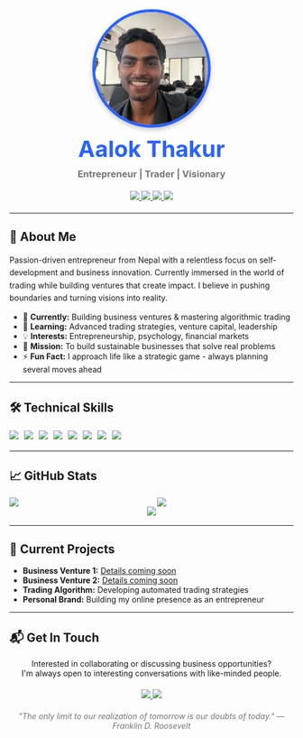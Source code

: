 <div align="center">
  <img src="https://raw.githubusercontent.com/kinachaiyooo/kinachaiyooo/main/aalok.jpg" width="200" height="200" style="border-radius: 50%; object-fit: cover; border: 5px solid #2962FF; box-shadow: 0 4px 8px rgba(0,0,0,0.2);"/>
  <h1 style="font-size: 2.5rem; margin: 10px 0; color: #2962FF;">Aalok Thakur</h1>
  <h3 style="margin: 0; color: #757575;">Entrepreneur | Trader | Visionary</h3>
  
  <div style="margin: 20px 0;">
    <a href="https://twitter.com/kinachaiyooo" target="_blank">
      <img src="https://img.shields.io/badge/-@kinachaiyooo-1DA1F2?style=for-the-badge&logo=twitter&logoColor=white"/>
    </a>
    <a href="https://linkedin.com/in/aalok-thakur-a18630265" target="_blank">
      <img src="https://img.shields.io/badge/-Aalok%20Thakur-0077B5?style=for-the-badge&logo=linkedin&logoColor=white"/>
    </a>
    <a href="mailto:kinachaiyoo083@gmail.com">
      <img src="https://img.shields.io/badge/-Email-D14836?style=for-the-badge&logo=gmail&logoColor=white"/>
    </a>
    <a href="https://kinachaiyoo.me">
      <img src="https://img.shields.io/badge/-Portfolio-4CAF50?style=for-the-badge&logo=google-chrome&logoColor=white"/>
    </a>
  </div>
</div>

---

## 🚀 About Me

<p style="line-height: 1.6;">
  Passion-driven entrepreneur from Nepal with a relentless focus on self-development and business innovation. Currently immersed in the world of trading while building ventures that create impact. I believe in pushing boundaries and turning visions into reality.
</p>

- 🔭 **Currently:** Building business ventures & mastering algorithmic trading
- 🌱 **Learning:** Advanced trading strategies, venture capital, leadership
- 💡 **Interests:** Entrepreneurship, psychology, financial markets
- 🎯 **Mission:** To build sustainable businesses that solve real problems
- ⚡ **Fun Fact:** I approach life like a strategic game - always planning several moves ahead

---

## 🛠 Technical Skills

<div style="display: flex; flex-wrap: wrap; gap: 10px; margin: 20px 0;">
  <img src="https://img.shields.io/badge/Python-3776AB?style=for-the-badge&logo=python&logoColor=white"/>
  <img src="https://img.shields.io/badge/JavaScript-F7DF1E?style=for-the-badge&logo=javascript&logoColor=black"/>
  <img src="https://img.shields.io/badge/React-20232A?style=for-the-badge&logo=react&logoColor=61DAFB"/>
  <img src="https://img.shields.io/badge/Node.js-339933?style=for-the-badge&logo=nodedotjs&logoColor=white"/>
  <img src="https://img.shields.io/badge/MongoDB-4EA94B?style=for-the-badge&logo=mongodb&logoColor=white"/>
  <img src="https://img.shields.io/badge/MySQL-005C84?style=for-the-badge&logo=mysql&logoColor=white"/>
  <img src="https://img.shields.io/badge/Docker-2CA5E0?style=for-the-badge&logo=docker&logoColor=white"/>
  <img src="https://img.shields.io/badge/Firebase-FFCA28?style=for-the-badge&logo=firebase&logoColor=black"/>
</div>

---

## 📈 GitHub Stats

<div align="center" style="display: flex; justify-content: space-between; flex-wrap: wrap;">
  <img width="48%" src="https://github-readme-stats.vercel.app/api?username=kinachaiyoo&show_icons=true&theme=radical&hide_border=true&bg_color=30,0F2027,203A43,2C5364&title_color=fff&text_color=fff&icon_color=fff"/>
  <img width="48%" src="https://github-readme-streak-stats.herokuapp.com/?user=kinachaiyoo&theme=radical&hide_border=true&background=0F2027,203A43,2C5364&stroke=FFFFFF&ring=FFFFFF&fire=FFFFFF&currStreakNum=FFFFFF&sideNums=FFFFFF&currStreakLabel=FFFFFF&sideLabels=FFFFFF"/>
</div>

<div align="center">
  <img src="https://github-readme-stats.vercel.app/api/top-langs/?username=kinachaiyoo&layout=compact&theme=radical&hide_border=true&bg_color=30,0F2027,203A43,2C5364&title_color=fff&text_color=fff"/>
</div>

---

## 🌟 Current Projects

- **Business Venture 1:** [Details coming soon]()
- **Business Venture 2:** [Details coming soon]()
- **Trading Algorithm:** Developing automated trading strategies
- **Personal Brand:** Building my online presence as an entrepreneur

---

## 📬 Get In Touch

<p align="center">
  Interested in collaborating or discussing business opportunities?<br/>
  I'm always open to interesting conversations with like-minded people.
</p>

<div align="center" style="margin: 20px 0;">
  <a href="mailto:kinachaiyoo083@gmail.com">
    <img src="https://img.shields.io/badge/Email%20Me-FF5722?style=for-the-badge&logo=gmail&logoColor=white"/>
  </a>
  <a href="https://linkedin.com/in/aalok-thakur-a18630265">
    <img src="https://img.shields.io/badge/Connect%20on%20LinkedIn-0077B5?style=for-the-badge&logo=linkedin&logoColor=white"/>
  </a>
</div>

<p align="center" style="font-style: italic; color: #757575;">
  "The only limit to our realization of tomorrow is our doubts of today." — Franklin D. Roosevelt
</p>
